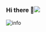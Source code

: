 ### Hi there 👋![](https://visitor-badge.glitch.me/badge?page_id=HuangDaohong.readme)
![info](https://github-readme-stats.vercel.app/api?username=HuangDaohong&show_icons=true&count_private=true&hide=prs&theme=default_repocard)
